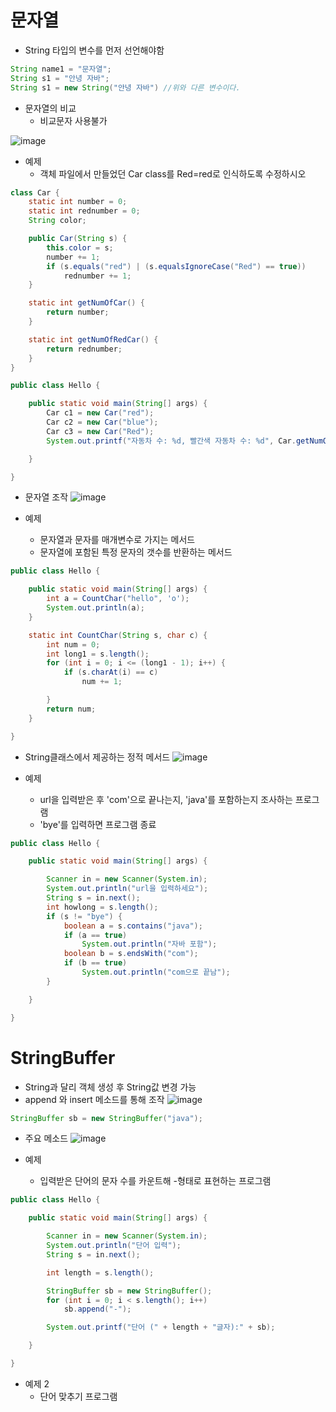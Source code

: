 # 문자열
- String 타입의 변수를 먼저 선언해야함

```java
String name1 = "문자열";
String s1 = "안녕 자바";
String s1 = new String("안녕 자바") //위와 다른 변수이다.
```


- 문자열의 비교
  - 비교문자 사용불가
  
![image](https://user-images.githubusercontent.com/73538957/115054922-c8feb080-9f1b-11eb-809c-696f588936ea.png)

- 예제 
  - 객체 파일에서 만들었던 Car class를 Red=red로 인식하도록 수정하시오
```java
class Car {
	static int number = 0;
	static int rednumber = 0;
	String color;

	public Car(String s) {
		this.color = s;
		number += 1;
		if (s.equals("red") | (s.equalsIgnoreCase("Red") == true))
			rednumber += 1;
	}

	static int getNumOfCar() {
		return number;
	}

	static int getNumOfRedCar() {
		return rednumber;
	}
}

public class Hello {

	public static void main(String[] args) {
		Car c1 = new Car("red");
		Car c2 = new Car("blue");
		Car c3 = new Car("Red");
		System.out.printf("자동차 수: %d, 빨간색 자동차 수: %d", Car.getNumOfCar(), Car.getNumOfRedCar());

	}

}
```

- 문자열 조작
![image](https://user-images.githubusercontent.com/73538957/115055289-3ca0bd80-9f1c-11eb-9cac-db8754426257.png)


- 예제 
  - 문자열과 문자를 매개변수로 가지는 메서드
  - 문자열에 포함된 특정 문자의 갯수를 반환하는 메서드

```java
public class Hello {

	public static void main(String[] args) {
		int a = CountChar("hello", 'o');
		System.out.println(a);
	}

	static int CountChar(String s, char c) {
		int num = 0;
		int long1 = s.length();
		for (int i = 0; i <= (long1 - 1); i++) {
			if (s.charAt(i) == c)
				num += 1;

		}
		return num;
	}

}
```
- String클래스에서 제공하는 정적 메서드
![image](https://user-images.githubusercontent.com/73538957/115057127-a28e4480-9f1e-11eb-959d-d5ef564e550f.png)

- 예제
  - url을 입력받은 후 'com'으로 끝나는지, 'java'를 포함하는지 조사하는 프로그램
  - 'bye'를 입력하면 프로그램 종료


```java
public class Hello {

	public static void main(String[] args) {

		Scanner in = new Scanner(System.in);
		System.out.println("url을 입력하세요");
		String s = in.next();
		int howlong = s.length();
		if (s != "bye") {
			boolean a = s.contains("java");
			if (a == true)
				System.out.println("자바 포함");
			boolean b = s.endsWith("com");
			if (b == true)
				System.out.println("com으로 끝남");
		}

	}

}
```
# StringBuffer

- String과 달리 객체 생성 후 String값 변경 가능
- append 와 insert 메소드를 통해 조작
![image](https://user-images.githubusercontent.com/73538957/115058066-ca31dc80-9f1f-11eb-8804-6b3c2c9ce52f.png)


```java
StringBuffer sb = new StringBuffer("java");
```

- 주요 메소드
![image](https://user-images.githubusercontent.com/73538957/115058124-d87ff880-9f1f-11eb-989f-8a2fdec3c002.png)

- 예제
  - 입력받은 단어의 문자 수를 카운트해 -형태로 표현하는 프로그램

```java
public class Hello {

	public static void main(String[] args) {

		Scanner in = new Scanner(System.in);
		System.out.println("단어 입력");
		String s = in.next();

		int length = s.length();

		StringBuffer sb = new StringBuffer();
		for (int i = 0; i < s.length(); i++)
			sb.append("-");

		System.out.printf("단어 (" + length + "글자):" + sb);

	}

}

```
- 예제 2
  - 단어 맞추기 프로그램



